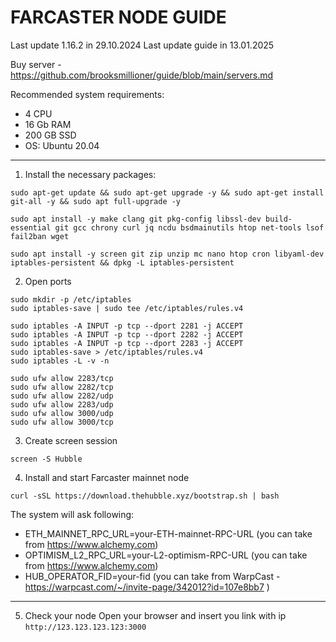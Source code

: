 # FARCASTER NODE GUIDE

Last update 1.16.2 in 29.10.2024
Last update guide in 13.01.2025

Buy server - https://github.com/brooksmillioner/guide/blob/main/servers.md

Recommended system requirements: 
- 4 CPU
- 16 Gb RAM
- 200 GB SSD
- OS: Ubuntu 20.04

---
1. Install the necessary packages:
```
sudo apt-get update && sudo apt-get upgrade -y && sudo apt-get install git-all -y && sudo apt full-upgrade -y

sudo apt install -y make clang git pkg-config libssl-dev build-essential git gcc chrony curl jq ncdu bsdmainutils htop net-tools lsof fail2ban wget

sudo apt install -y screen git zip unzip mc nano htop cron libyaml-dev iptables-persistent && dpkg -L iptables-persistent
```
2. Open ports
```
sudo mkdir -p /etc/iptables
sudo iptables-save | sudo tee /etc/iptables/rules.v4

sudo iptables -A INPUT -p tcp --dport 2281 -j ACCEPT
sudo iptables -A INPUT -p tcp --dport 2282 -j ACCEPT
sudo iptables -A INPUT -p tcp --dport 2283 -j ACCEPT
sudo iptables-save > /etc/iptables/rules.v4
sudo iptables -L -v -n

sudo ufw allow 2283/tcp
sudo ufw allow 2282/tcp
sudo ufw allow 2282/udp
sudo ufw allow 2283/udp
sudo ufw allow 3000/udp
sudo ufw allow 3000/tcp
```
3. Create screen session
```
screen -S Hubble
```
4. Install and start Farcaster mainnet node
```
curl -sSL https://download.thehubble.xyz/bootstrap.sh | bash
```
The system will ask following:

- ETH_MAINNET_RPC_URL=your-ETH-mainnet-RPC-URL (you can take from https://www.alchemy.com)
- OPTIMISM_L2_RPC_URL=your-L2-optimism-RPC-URL (you can take from https://www.alchemy.com)
- HUB_OPERATOR_FID=your-fid (you can take from WarpCast - https://warpcast.com/~/invite-page/342012?id=107e8bb7 )

---
5. Check your node
Open your browser and insert you link with ip ``` http://123.123.123.123:3000 ```










